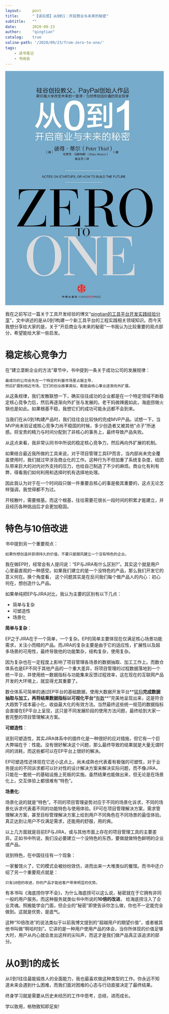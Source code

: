 ```yaml
---
layout:     post
title:      "【读后感】从0到1：开启商业与未来的秘密"
subtitle:   ""
date:       2020-09-23
author:     "qingtian"
catalog:    true
valine-path: '/2020/09/23/from-zero-to-one/'
tags:
    - 读书笔记
    - 书阅会
---
```


![从0到1：开启商业与未来的秘密](/img/20200923/0-1.jpg)

我在之前写过一篇关于工具开发经验的博文“[qingtian的工具平台开发实践经验分享](https://blog.qingtian16265.com/2020/09/09/tool-develop-experience/)”，文中讲述的是从0到1构建一个新工具平台的工程实践相关领域知识。而今天我想分享给大家的是，关于“开启商业与未来的秘密“一书我认为比较重要的观点部分，希望能给大家一些启发。

# 稳定核心竞争力

在“建立垄断企业的方法”章节中，书中提到一条关于成功公司的发展规律：

```
最成功的公司会先在一个特定的利基市场里占据主导，
然后扩展到相近市场，它们的创业故事类似，都是由核心事业逐渐向外扩展。
```

从这条规律，我们发散联想一下，确实往往成功的企业都是在一个特定领域不断稳定核心竞争力后，然后再逐渐向外扩张与发展的。老干妈做辣酱如此，海底捞做火锅也是如此。如果根基不稳，我想它们的成功可能永远都不会到来。

当我们在从0到1构建产品时，我们往往会比较快的完成MVP产品。试想一下，当MVP尚未验证或核心竞争力尚不稳固的时候，多少创造者又被其他“点子”所迷惑。将宝贵的精力与时间分配到了非核心的事务上，最终导致产品失败。

从这点来看，我非常认同书中所说的稳定核心竞争力，然后再向外扩展的机制。

如果结合最近我所做的工具来说，对于项目管理工具EP而言，当内部尚未完全覆盖使用时，我们就过早涉及商业化的工作。这种行为不但加重了系统复杂度，给团队带来巨大的对内对外支持的压力，也给自己制造了不少的麻烦。商业化有利有弊，得看我们如何利用和选择时机有选择地处理。

因此我认为对于在一个时间段只做一件重要且核心的事是极其重要的，这点无论怎样强调，我觉得都不为过。

开枝散叶，需要根基。而这个根基，往往需要花很长一段时间的积累才能建立，并且经历各种挑战后才会更加稳固。

# 特色与10倍改进

书中提到另一个重要观点：

```
如果你想创造并获得持久的价值，不要只是跟风建立一个没有特色的企业。
```

我在做EP时，经常会有人提问说：“EP与JIRA有什么区别?”。其实这个就是用户心里最直观的一种感受。如果我们建立的是一个没特色的产品，那么我们开发它的意义何在。换个角度看， 这个问题其实是在反问我们每个做产品人的内心：初心何在，想创造什么产品。

如果单纯把EP与JIRA对比，我认为主要的区别有以下几点：

* 简单与复杂
* 可塑造性
* 场景化

**简单与复杂**：

EP之于JIRA在于一个简单，一个复杂。EP的简单主要体现在仅满足核心场景功能需求，关注小而精的产品。而JIRA的复杂主要是由于它的适应性，扩展性以及超多场景的可用性，最终导致他的功能繁杂，结构复杂，使用复杂。

因为复杂也在一定程度上影响了项目管理各场景的数据抽取、加工工作上。而数仓体系也是EP不同于其他产品的一个重大差异，将项目管理的过程数据落地到一个统一平台，并使用统一数据指标与功能集来反馈过程效率，这在现在的互联网产品开发的大环境上，就显得尤其重要了。

数仓体系可简单的通过EP平台的基础数据，使用大数据开发平台**[猛犸](https://bdms.netease.com/)**完成数据抽取与加工，再将结果数据指标以可视化平台“**[有数](https://youdata.netease.com/)**”完美地呈现出来，这是符合大趋势下成本最小化，收益最大化的有效方法。当然最终这些统一规范的数据指标会直接在EP平台上呈现，这只是不同发展阶段的使用方法问题，最终给到大家一套完整的项目管理解决方案。

**可塑造性**：

说到可塑造性，其实JIRA体系中的插件化是一种很好的应对措施，但它有一个巨大弊端在于：性能。没有很好解决这个问题，那么最终导致的结果就是大量无谓时间的消耗，而这些都可以在EP平台上很好的解决。

EP可塑造性还体现在它还小这点上。尚未成熟也代表着有极强的可塑性，对于业务提出的不同诉求都可以针对性的设计解决方案来解决实际问题，而不像JIRA，只能在一套统一的基础设施上死板的实施。虽然结果也能做出来，但无论是在场景化上，交互体验上都很难有“特色”。

**场景化**:

场景化说的就是“特色”。不同的项目管理姿势对应于不同的场景化诉求，不同的场景化诉求代表着不同的功能特色与使用体验。EP可在项目管理解决方案，需求管理解决方案，甚至目标管理解决方案上给到用户不同角色在不同场景的最佳体验。真正达到让用户不仅满足需求，还能用的舒服，用的爽。

以上几方面就是目前EP与JIRA，或与其他市面上存在的项目管理工具的主要差异。正如书中所说，我们没必要建立一个没特色的东西，要做就做特色鲜明的企业或产品。

说到特色，在中国往往有一个现象：

一家餐馆火了，它的模式会被纷纷效仿，进而出来一大堆类似的餐馆。而书中还介绍了另一个重要观点就是：

```
只有10倍的改进，你的产品才能给客户带来明显的优势。
```

有本书叫《海底捞你学不会》，为什么海底捞可以这么说，秘密就在于它拥有非同一般的用户服务。而这种服务就类似书中所说的**10倍的改进**， 给海底捞注入了企业灵魂。照搬能学会门面，但企业的“秘密”即使告诉你怎么做，你也不一定能完全做到。这就是优势，是底气。

这种“10倍改进”的说法类似于以前我博文提到的“超越用户的期望价值”，或者被其他书叫做“啊哈时刻”。它讲的是一种用户使用产品的体会，当你所体现的价值足够大时，用户从内心就会发出这样的尖叫声，而这才是我们做产品真正该追求的部分。

# 从0到1的成长

从0到1往往最能锻炼人的全面能力，我也最喜欢做这种类型的工作。你永远不知道未来会遇到什么困难，而我们面对困难的心态与行动直接决定了最终结果。

终身学习就是需要从历史未经历的工作中思考，总结，进而成长。

学以致用，格物致知即足矣!

